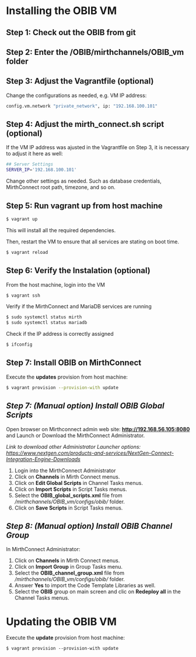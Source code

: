 # Installing the OBIB VM

## Step 1: Check out the OBIB from git

## Step 2: Enter the /OBIB/mirthchannels/OBIB_vm folder

## Step 3: Adjust the Vagrantfile (optional)

Change the configurations as needed, e.g. VM IP address:

```bash
config.vm.network "private_network", ip: "192.168.100.101"
```

## Step 4: Adjust the mirth_connect.sh script (optional)

If the VM IP address was ajusted in the Vagrantfile on Step 3, it is necessary to adjust it here as well:

```bash
## Server Settings
SERVER_IP='192.168.100.101'
```

Change other settings as needed. Such as database credentials, MirthConnect root path, timezone, and so on.

## Step 5: Run vagrant up from host machine

```bash
$ vagrant up
```
This will install all the required dependencies. 

Then, restart the VM to ensure that all services are stating on boot time.

```bash
$ vagrant reload
```

## Step 6: Verify the Instalation (optional)

From the host machine, login into the VM 

```bash
$ vagrant ssh
```

Verify if the MirthConnect and MariaDB services are running

```bash
$ sudo systemctl status mirth
$ sudo systemctl status mariadb
```

Check if the IP address is correctly assigned

```bash
$ ifconfig
```

## Step 7: Install OBIB on MirthConnect

Execute the **updates** provision from host machine:

```bash
$ vagrant provision --provision-with update
```

## *Step 7: (Manual option) Install OBIB Global Scripts*

Open browser on Mirthconnect admin web site: **http://192.168.56.105:8080** and Launch or Download the MirthConnect Administrator.

*Link to download other Administrator Launcher options: https://www.nextgen.com/products-and-services/NextGen-Connect-Integration-Engine-Downloads*

1. Login into the MirthConnect Administrator
2. Click on **Channels** in Mirth Connect menus.
3. Click on **Edit Global Scripts** in Channel Tasks menus.
4. Click on **Import Scripts** in Script Tasks menus.
5. Select the **OBIB_global_scripts.xml** file from */mirthchannels/OBIB_vm/configs/obib/* folder.
6. Click on **Save Scripts** in Script Tasks menus.

## *Step 8: (Manual option) Install OBIB Channel Group*

In MirthConnect Administrator:

1. Click on **Channels** in Mirth Connect menus.
2. Click on **Import Group** in Group Tasks menu.
3. Select the **OBIB_channel_group.xml** file from */mirthchannels/OBIB_vm/configs/obib/* folder.
4. Answer **Yes** to import the Code Template Libraries as well.
5. Select the **OBIB** group on main screen and clic on **Redeploy all** in the Channel Tasks menus.

# Updating the OBIB VM

Execute the **update** provision from host machine:

```
$ vagrant provision --provision-with update
```

